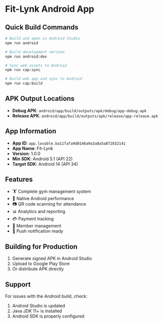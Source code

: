 # Fit-Lynk Android App

## Quick Build Commands

```bash
# Build and open in Android Studio
npm run android

# Build development version
npm run android:dev

# Sync web assets to Android
npm run cap:sync

# Build web app and sync to Android
npm run cap:build
```

## APK Output Locations

- **Debug APK**: `android/app/build/outputs/apk/debug/app-debug.apk`
- **Release APK**: `android/app/build/outputs/apk/release/app-release.apk`

## App Information

- **App ID**: `app.lovable.ba11fafa9d0146a9a3a8a5a872832141`
- **App Name**: Fit-Lynk
- **Version**: 1.0.0
- **Min SDK**: Android 5.1 (API 22)
- **Target SDK**: Android 14 (API 34)

## Features

- 🏋️ Complete gym management system
- 📱 Native Android performance
- 📷 QR code scanning for attendance
- 📊 Analytics and reporting
- 💳 Payment tracking
- 👥 Member management
- 🔔 Push notification ready

## Building for Production

1. Generate signed APK in Android Studio
2. Upload to Google Play Store
3. Or distribute APK directly

## Support

For issues with the Android build, check:
1. Android Studio is updated
2. Java JDK 11+ is installed
3. Android SDK is properly configured